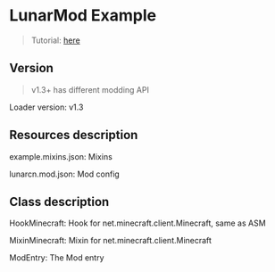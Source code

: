 # LunarMod Example

> Tutorial: [here](https://github.com/CubeWhyMC/LunarClient-CN/wiki/LunarCN-mod-development)

## Version

> v1.3+ has different modding API

Loader version: v1.3


## Resources description

example.mixins.json: Mixins

lunarcn.mod.json: Mod config

## Class description

HookMinecraft: Hook for net.minecraft.client.Minecraft, same as ASM

MixinMinecraft: Mixin for net.minecraft.client.Minecraft

ModEntry: The Mod entry
